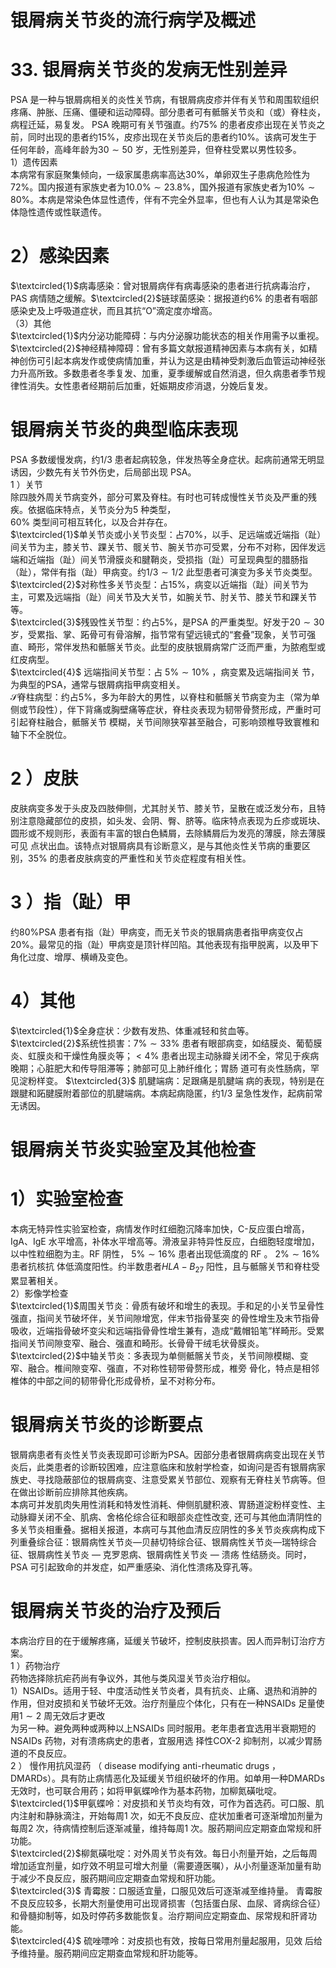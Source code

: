 # 银屑病关节炎的流行病学及概述  
# 33.  银屑病关节炎的发病无性别差异  
PSA 是一种与银屑病相关的炎性关节病，有银屑病皮疹并伴有关节和周围软组织疼痛、肿胀、压痛、僵硬和运动障碍。部分患者可有骶髂关节炎和（或）脊柱炎，病程迁延，易复发。 PSA 晚期可有关节强直。约$75\%$ 的患者皮疹出现在关节炎之前，同时出现的患者约$15\%$，皮疹出现在关节炎后的患者约$10\%$。该病可发生于任何年龄，高峰年龄为$30\sim50$ 岁，无性别差异，但脊柱受累以男性较多。  
1）遗传因素  
本病常有家庭聚集倾向，一级家属患病率高达$30\%$，单卵双生子患病危险性为$72\%$。国内报道有家族史者为$10.0\%\sim23.8\%$，国外报道有家族史者为$10\%\sim80\%$。本病是常染色体显性遗传，伴有不完全外显率，但也有人认为其是常染色体隐性遗传或性联遗传。  
# 2）感染因素  
$\textcircled{1}$病毒感染：曾对银屑病伴有病毒感染的患者进行抗病毒治疗，PAS 病情随之缓解。$\textcircled{2}$链球菌感染：据报道约$6\%$ 的患者有咽部感染史及上呼吸道症状，而且其抗“O”滴定度亦增高。  
（3）其他  
$\textcircled{1}$内分泌功能障碍：与内分泌腺功能状态的相关作用需予以重视。$\textcircled{2}$神经精神障碍：曾有多篇文献报道精神因素与本病有关，如精神创伤可引起本病发作或使病情加重，并认为这是由精神受刺激后血管运动神经张力升高所致。多数患者冬季复发、加重，夏季缓解或自然消退，但久病患者季节规律性消失。女性患者经期前后加重，妊娠期皮疹消退，分娩后复发。  
#  银屑病关节炎的典型临床表现  
PSA 多数缓慢发病，约1/3 患者起病较急，伴发热等全身症状。起病前通常无明显诱因，少数先有关节外伤史，后局部出现 PSA。  
1 ）关节  
除四肢外周关节病变外，部分可累及脊柱。有时也可转成慢性关节炎及严重的残疾。依据临床特点，关节炎分为5 种类型，  
$60\%$ 类型间可相互转化，以及合并存在。  
$\textcircled{1}$单关节炎或小关节炎型：占$70\%$，以手、足远端或近端指（趾）间关节为主，膝关节、踝关节、髋关节、腕关节亦可受累，分布不对称，因伴发远端和近端指（趾）间关节滑膜炎和腱鞘炎，受损指（趾）可呈现典型的腊肠指（趾），常伴有指（趾）甲病变。约$1/3\sim1/2$ 此型患者可演变为多关节炎类型。  
$\textcircled{2}$对称性多关节炎型：占$15\%$，病变以近端指（趾）间关节为主，可累及远端指（趾）间关节及大关节，如腕关节、肘关节、膝关节和踝关节等。  
$\textcircled{3}$残毁性关节型：约占$5\%$，是PSA 的严重类型。好发于$20\sim30$ 岁，受累指、掌、跖骨可有骨溶解，指节常有望远镜式的“套叠”现象，关节可强直、畸形，常伴发热和骶髂关节炎。此型的皮肤银屑病常广泛而严重，为脓疱型或红皮病型。  
$\textcircled{4}$ 远端指间关节型：占 $5\%\sim10\%$ ，病变累及远端指间关 节，为典型的PSA，通常与银屑病指甲病变相关。  
$\mathcal{S}$脊柱病型：约占$5\%$，多为年龄大的男性，以脊柱和骶髂关节病变为主（常为单侧或节段性），伴下背痛或胸壁痛等症状，脊柱炎表现为韧带骨赘形成，严重时可引起脊柱融合，骶髂关节 模糊，关节间隙狭窄甚至融合，可影响颈椎导致寰椎和轴下不全脱位。  
# 2 ）皮肤  
皮肤病变多发于头皮及四肢伸侧，尤其肘关节、膝关节，呈散在或泛发分布，且特别注意隐藏部位的皮损，如头发、会阴、臀、脐等。临床特点表现为丘疹或斑块、圆形或不规则形，表面有丰富的银白色鳞屑，去除鳞屑后为发亮的薄膜，除去薄膜可见 点状出血。该特点对银屑病具有诊断意义，是与其他炎性关节病的重要区别，$35\%$ 的患者皮肤病变的严重性和关节炎症程度有相关性。  
# 3 ）指（趾）甲  
约$80\%\mathrm{{PSA}}$ 患者有指（趾）甲病变，而无关节炎的银屑病患者指甲病变仅占$20\%$。最常见的指（趾）甲病变是顶针样凹陷。其他表现有指甲脱离，以及甲下角化过度、增厚、横嵴及变色。  
# 4）其他  
$\textcircled{1}$全身症状：少数有发热、体重减轻和贫血等。$\textcircled{2}$系统性损害：$7\%\sim33\%$ 患者有眼部病变，如结膜炎、葡萄膜炎、虹膜炎和干燥性角膜炎等；$<4\%$ 患者出现主动脉瓣关闭不全，常见于疾病晚期；心脏肥大和传导阻滞等；肺部可见上肺纤维化；胃肠 道可有炎性肠病，罕见淀粉样变。 $\textcircled{3}$ 肌腱端病：足跟痛是肌腱端 病的表现，特别是在跟腱和跖腱膜附着部位的肌腱端病。本病起病隐匿，约1/3 呈急性发作，起病前常无诱因。  
#  银屑病关节炎实验室及其他检查  
# 1）实验室检查  
本病无特异性实验室检查，病情发作时红细胞沉降率加快，C-反应蛋白增高，IgA、IgE 水平增高，补体水平增高等。滑液呈非特异性反应，白细胞轻度增加，以中性粒细胞为主。RF 阴性， $5\%\sim16\%$  患者出现低滴度的 RF 。 $2\%\sim16\%$  患者抗核抗 体低滴度阳性。约半数患者$H L A-B_{27}$ 阳性，且与骶髂关节和脊柱受累显著相关。  
2）影像学检查  
$\textcircled{1}$周围关节炎：骨质有破坏和增生的表现。手和足的小关节呈骨性强直，指间关节破坏伴，关节间隙增宽，伴末节指骨茎突 的骨性增生及末节指骨吸收，近端指骨破坏变尖和远端指骨骨性增生兼有，造成“戴帽铅笔”样畸形。受累指间关节间隙变窄、融合、强直和畸形。长骨骨干绒毛状骨膜炎。  
$\textcircled{2}$中轴关节炎：多表现为单侧骶髂关节炎，关节间隙模糊、变窄、融合。椎间隙变窄、强直，不对称性韧带骨赘形成，椎旁 骨化，特点是相邻椎体的中部之间的韧带骨化形成骨桥，呈不对称分布。  
#  银屑病关节炎的诊断要点  
银屑病患者有炎性关节炎表现即可诊断为PSA。因部分患者银屑病病变出现在关节炎后，此类患者的诊断较困难，应注意临床和放射学检查，如询问是否有银屑病家族史、寻找隐蔽部位的银屑病变、注意受累关节部位、观察有无脊柱关节病等。但在做出诊断前应排除其他疾病。  
本病可并发肌肉失用性消耗和特发性消耗、伸侧肌腱积液、胃肠道淀粉样变性、主动脉瓣关闭不全、肌病、舍格伦综合征和眼部炎症性改变, 还可与其他血清阴性的多关节炎相重叠。据相关报道，本病可与其他血清反应阴性的多关节炎疾病构成下列重叠综合征：银屑病性关节炎—贝赫切特综合征、银屑病性关节炎—瑞特综合征、银屑病性关节炎 — 克罗恩病、银屑病性关节炎 — 溃疡 性结肠炎。同时，PSA 可引起致命的并发症，如严重感染、消化性溃疡及穿孔等。  
#  银屑病关节炎的治疗及预后  
本病治疗目的在于缓解疼痛，延缓关节破坏，控制皮肤损害。因人而异制订治疗方案。  
1 ）药物治疗  
药物选择除抗疟药尚有争议外，其他与类风湿关节炎治疗相似。  
1）NSAIDs。适用于轻、中度活动性关节炎者，具有抗炎、止痛、退热和消肿的作用，但对皮损和关节破坏无效。治疗剂量应个体化，只有在一种NSAIDs 足量使用$1\sim2$ 周无效后才更改  
为另一种。避免两种或两种以上NSAIDs 同时服用。老年患者宜选用半衰期短的 NSAIDs  药物，对有溃疡病史的患者，宜服用选 择性COX-2 抑制剂，以减少胃肠道的不良反应。  
2 ） 慢作用抗风湿药 （ disease modifying anti-rheumatic drugs ，   DMARDs）。具有防止病情恶化及延缓关节组织破坏的作用。如单用一种DMARDs 无效时，也可联合用药；如将甲氨蝶呤作为基本药物，加柳氮磺吡啶。  
$\textcircled{1}$甲氨蝶呤：对皮损和关节炎均有效，可作为首选药。可口服、肌内注射和静脉滴注，开始每周1 次，如无不良反应、症状加重者可逐渐增加剂量为每周2 次，待病情控制后逐渐减量，维持每周1 次。服药期间应定期查血常规和肝功能。  
$\textcircled{2}$柳氮磺吡啶：对外周关节炎有效。每日小剂量开始，之后每周增加适宜剂量，如疗效不明显可增大剂量（需要遵医嘱），从小剂量逐渐加量有助于减少不良反应，服药期间应定期查血常规和肝功能。  
$\textcircled{3}$ 青霉胺：口服适宜量，口服见效后可逐渐减至维持量。 青霉胺不良反应较多，长期大剂量使用可出现肾损害（包括蛋白尿、血尿、肾病综合征）和骨髓抑制等，如及时停药多数能恢复。治疗期间应定期查血、尿常规和肝肾功能。  
$\textcircled{4}$ 硫唑嘌呤：对皮损也有效，按每日常用剂量起服用，见效 后给予维持量。服药期间应定期查血常规和肝功能等。  